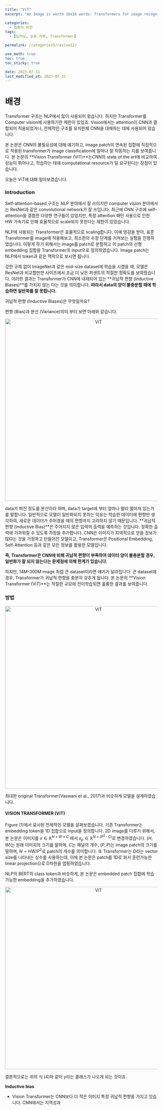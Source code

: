 ```yaml
---
title: "ViT"
excerpt: "An Image is worth 16x16 words: Transformers for image recognition at scale 리뷰"

categories:
  - 컴퓨터 비전
tags:
  - [딥러닝, 논문 리뷰, Transformer]

permalink: /categories9/review12/

use_math: true
toc: true
toc_sticky: true

date: 2023-07-31
last_modified_at: 2023-07-31
---
```


# 배경

Transformer 구조는 NLP에서 많이 사용되어 왔습니다. 하지만 Transformer를 Computer vision에 사용하기란 제한이 있었죠. Vision에서는 attention이 CNN과 결합되어 적용되었거나, 전체적인 구조를 유지한체 CNN을 대체하는 데에 사용되어 왔습니다. 

본 논문은 CNN의 불필요성에 대해 얘기하고, image patch의 연속된 집합에 직접적으로 적용된 transformer가 image classification에 얼마나 잘 작동하는 지를 보여줍니다. 본 논문의 **Vision Transformer (ViT)**는CNN의 state of the art에 비교하여 성능이 뛰어나고, 학습하는 데에 computational resource가 덜 요구된다는 장점이 있습니다.

오늘은 ViT에 대해 알아보겠습니다.

### Introduction

Self-attention-based 구조는 NLP 분야에서 잘 쓰이지만 computer vision 분야에서는 ResNet과 같은 convolutional network가 잘 쓰입니다. 최근에 CNN 구조에 self-attention을 결합한 다양한 연구들이 있었지만, 특정 attention 패턴 사용으로 인한 HW 가속기로 인해 효율적으로 scale되지 못한다는 제한이 있었습니다. 

NLP에 사용되는 Transformer은 효율적으로 scaling합니다. 이에 영감을 받아, 표준 Transformer를 image에 적용해보고, 최소한의 수정 단계를 거쳐보는 실험을 진행하였습니다. 이렇게 하기 위해서는 image를 patch로 분할하고 이 patch의 선형 embedding 집합을 Transformer의 input으로 정의하였습니다. Image patch는 NLP에서 token과 같은 맥락으로 보시면 됩니다. 

강한 규제 없이 ImageNet과 같은 mid-size dataset에 학습을 시켰을 때, 모델은 ResNet과 비교할만한 사이즈에서 조금 더 낮은 퍼센트의 적절한 정확도를 보여줬습니다. 이러한 결과는 Transformer가 CNN에 내재되어 있는 **귀납적 편향 (Inductive Biases)**를 가지지 않는 다는 것을 의미합니다. **따라서 data의 양이 불충분할 때에 학습하면 일반화를 잘 못합니다.**

귀납적 편향 (Inductive Biases)은 무엇일까요?

편향 (Bias)과 분산 (Variance)의미 부터 보면 아래와 같습니다.

<p align="center"><img src="../../assets/images/073101.png" width="600px" height="600px" title="ViT" alt="ViT" ><img></p>

data가 퍼진 정도를 분산이라 하며, data가 target에 부터 얼마나 멀리 떨어져 있는가를 말합니다. 일반적으로 모델이 일반화되지 못하는 이유는 학습한 데이터에 편향만 생각하여, 새로운 데이터가 주어졌을 때의 편향까지 고려하지 않기 때문입니다. **귀납적 편향 (Inductive Bias)**은 주어지지 않은 입력의 출력을 예측하는 것입니다. 정확한 출력에 가까워질 수 있도록 가정을 추가합니다. CNN은 이미지가 지역적으로 얻을 정보가 많다는 것을 가정하고 만들어진 모델이고, Transformer은 Positional Embedding, Self-Attention 등과 같은 모든 정보를 활용한 모델입니다. 

**즉, Transformer은 CNN에 비해 귀납적 편향이 부족하여 데이터 양이 불충분할 경우, 일반화가 잘 되지 않는다는 문제점에 의해 한계가 있습니다.**

하지만, 14M-300M image 처럼 큰 dataset이라면 얘기가 달라집니다. 큰 dataset에 경우, Transformer가 귀납적 편향을 충분히 갖추게 됩니다. 본 논문의 **Vision Transformer (ViT)**는 적절한 규모에 전이학습되면 훌륭한 결과를 보여줍니다. 


### 방법

<p align="center"><img src="../../assets/images/073102.png" width="600px" height="600px" title="ViT" alt="ViT" ><img></p>

최대한 original Transformer(Vaswani et al., 2017)과 비슷하게 모델을 설계하였습니다.

#### VISION TRANSFORMER (ViT)

Figure (1)에서 묘사된 전체적인 모델을 살펴보겠습니다. 기존 Transformer는 embedding token을 1D 집합으로 input을 정의합니다. 2D image를 다루기 위해서, 본 논문은 이미지를 $x \in \mathbb{R}^{H \times W \times C}$ 에서 $x_p \in \mathbb{R}^{N \times (P^2 \cdot C)}$로 변경하였습니다. $(H,W)$는 원래 이미지의 크기를 말하며, $C$는 채널의 개수, $(P,P)$는 image patch의 크기를 말하며, $N = HW/P^2$로 patch의 개수를 의미합니다. 또 Transformer는 $D$라는 vector size를 나타내는 상수를 사용하는데, 이에 본 논문은 patch를 1D로 펴서 훈련가능한 linear projection으로 D차원을 맵핑하였습니다. 

NLP의 BERT의 class token과 비슷하게, 본 논문은 embedded patch 집합에 학습가능한 embedding을 추가하였습니다. 

<p align="center"><img src="../../assets/images/073103.png" width="600px" height="600px" title="ViT" alt="ViT" ><img></p>

결론적으로는 위의 식 (4)와 같이 y라는 클래스가 나오게 되는 것이죠. 

**Inductive bias**
- Vision Transformer는 CNN보다 더 적은 이미지 특정 귀납적 편향을 가지고 있습니다. CNN에서는 지역성과 